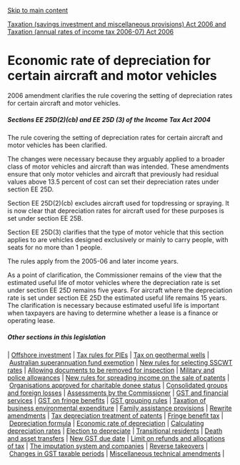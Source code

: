 [Skip to main content](#main-content-tt)

[Taxation (savings investment and miscellaneous provisions) Act 2006 and Taxation (annual rates of income tax 2006-07) Act 2006](/new-legislation/act-articles/taxation-savings-investment-and-miscellaneous-provisions-act-2006-and-taxation-annual-rates-of-incom "Taxation (savings investment and miscellaneous provisions) Act 2006 and Taxation (annual rates of income tax 2006-07) Act 2006")

Economic rate of depreciation for certain aircraft and motor vehicles
=====================================================================

2006 amendment clarifies the rule covering the setting of depreciation rates for certain aircraft and motor vehicles.

##### Sections EE 25D(2)(cb) and EE 25D (3) of the Income Tax Act 2004

The rule covering the setting of depreciation rates for certain aircraft and motor vehicles has been clarified.

The changes were necessary because they arguably applied to a broader class of motor vehicles and aircraft than was intended. These amendments ensure that only motor vehicles and aircraft that previously had residual values above 13.5 percent of cost can set their depreciation rates under section EE 25D.

Section EE 25D(2)(cb) excludes aircraft used for topdressing or spraying. It is now clear that depreciation rates for aircraft used for these purposes is set under section EE 25B.

Section EE 25D(3) clarifies that the type of motor vehicle that this section applies to are vehicles designed exclusively or mainly to carry people, with seats for no more than 1 people.

The rules apply from the 2005-06 and later income years.

As a point of clarification, the Commissioner remains of the view that the estimated useful life of motor vehicles where the depreciation rate is set under section EE 25D remains five years. For aircraft where the depreciation rate is set under section EE 25D the estimated useful life remains 15 years. The clarification is necessary because estimated useful life is important when taxpayers are having to determine whether a lease is a finance or operating lease.

##### Other sections in this legislation

| [Offshore investment](/new-legislation/act-articles/taxation-savings-investment-and-miscellaneous-provisions-act-2006-and-taxation-annual-rates-of-incom/new-tax-rules-for-offshore-portfolio-investment-in-shares)
 | [Tax rules for PIEs](/new-legislation/act-articles/taxation-savings-investment-and-miscellaneous-provisions-act-2006-and-taxation-annual-rates-of-incom/tax-rules-for-portfolio-investment-entities)
 | [Tax on geothermal wells](/new-legislation/act-articles/taxation-savings-investment-and-miscellaneous-provisions-act-2006-and-taxation-annual-rates-of-incom/new-rules-for-the-tax-treatment-of-expenditure-on-geothermal-wells)
 | [Australian superannuation fund exemption](/new-legislation/act-articles/taxation-savings-investment-and-miscellaneous-provisions-act-2006-and-taxation-annual-rates-of-incom/australian-superannuation-fund-exemption)
 | [New rules for selecting SSCWT rates](/new-legislation/act-articles/taxation-savings-investment-and-miscellaneous-provisions-act-2006-and-taxation-annual-rates-of-incom/new-rules-for-selecting-sscwt-rates)
 | [Allowing documents to be removed for inspection](/new-legislation/act-articles/taxation-savings-investment-and-miscellaneous-provisions-act-2006-and-taxation-annual-rates-of-incom/allowing-documents-to-be-removed-for-inspection)
 | [Military and police allowances](/new-legislation/act-articles/taxation-savings-investment-and-miscellaneous-provisions-act-2006-and-taxation-annual-rates-of-incom/exemption-for-allowances-paid-to-military-and-police-personnel-serving-in-operational-areas)
 | [New rules for spreading income on the sale of patents](/new-legislation/act-articles/taxation-savings-investment-and-miscellaneous-provisions-act-2006-and-taxation-annual-rates-of-incom/new-rules-for-spreading-income-on-the-sale-of-patents)
 | [Organisations approved for charitable donee status](/new-legislation/act-articles/taxation-savings-investment-and-miscellaneous-provisions-act-2006-and-taxation-annual-rates-of-incom/organisations-approved-for-charitable-donee-status)
 | [Consolidated groups and foreign losses](/new-legislation/act-articles/taxation-savings-investment-and-miscellaneous-provisions-act-2006-and-taxation-annual-rates-of-incom/consolidated-groups-and-foreign-losses)
 | [Assessments by the Commissioner](/new-legislation/act-articles/taxation-savings-investment-and-miscellaneous-provisions-act-2006-and-taxation-annual-rates-of-incom/assessments-by-the-commissioner)
 | [GST and financial services](/new-legislation/act-articles/taxation-savings-investment-and-miscellaneous-provisions-act-2006-and-taxation-annual-rates-of-incom/gst-and-financial-services)
 | [GST on fringe benefits](/new-legislation/act-articles/taxation-savings-investment-and-miscellaneous-provisions-act-2006-and-taxation-annual-rates-of-incom/gst-on-fringe-benefits)
 | [GST grouping rules](/new-legislation/act-articles/taxation-savings-investment-and-miscellaneous-provisions-act-2006-and-taxation-annual-rates-of-incom/gst-grouping-rules)
 | [Taxation of business environmental expenditure](/new-legislation/act-articles/taxation-savings-investment-and-miscellaneous-provisions-act-2006-and-taxation-annual-rates-of-incom/taxation-of-business-environmental-expenditure)
 | [Family assistance provisions](/new-legislation/act-articles/taxation-savings-investment-and-miscellaneous-provisions-act-2006-and-taxation-annual-rates-of-incom/family-assistance-provisions)
 | [Rewrite amendments](/new-legislation/act-articles/taxation-savings-investment-and-miscellaneous-provisions-act-2006-and-taxation-annual-rates-of-incom/rewrite-amendments)
 | [Tax depreciation treatment of patents](/new-legislation/act-articles/taxation-savings-investment-and-miscellaneous-provisions-act-2006-and-taxation-annual-rates-of-incom/tax-depreciation-treatment-of-patents)
 | [Fringe benefit tax](/new-legislation/act-articles/taxation-savings-investment-and-miscellaneous-provisions-act-2006-and-taxation-annual-rates-of-incom/fringe-benefit-tax)
 | [Depreciation formula](/new-legislation/act-articles/taxation-savings-investment-and-miscellaneous-provisions-act-2006-and-taxation-annual-rates-of-incom/depreciation-formula-apportionment-of-business-and-private-use)
 | [Economic rate of depreciation](/new-legislation/act-articles/taxation-savings-investment-and-miscellaneous-provisions-act-2006-and-taxation-annual-rates-of-incom/economic-rate-of-depreciation-for-certain-aircraft-and-motor-vehicles)
 | [Calculating depreciation rates](/new-legislation/act-articles/taxation-savings-investment-and-miscellaneous-provisions-act-2006-and-taxation-annual-rates-of-incom/calculating-depreciation-rates-for-assets-with-high-residual-values)
 | [Election to depreciate](/new-legislation/act-articles/taxation-savings-investment-and-miscellaneous-provisions-act-2006-and-taxation-annual-rates-of-incom/election-to-depreciate-plant-and-equipment-at-old-rates)
 | [Transitional residents](/new-legislation/act-articles/taxation-savings-investment-and-miscellaneous-provisions-act-2006-and-taxation-annual-rates-of-incom/temporary-exemption-for-transitional-residents)
 | [Death and asset transfers](/new-legislation/act-articles/taxation-savings-investment-and-miscellaneous-provisions-act-2006-and-taxation-annual-rates-of-incom/death-and-asset-transfers)
 | [New GST due date](/new-legislation/act-articles/taxation-savings-investment-and-miscellaneous-provisions-act-2006-and-taxation-annual-rates-of-incom/new-gst-due-date-for-march-taxable-periods)
 | [Limit on refunds and allocations of tax](/new-legislation/act-articles/taxation-savings-investment-and-miscellaneous-provisions-act-2006-and-taxation-annual-rates-of-incom/limit-on-refunds-and-allocations-of-tax)
 | [The imputation system and companies](/new-legislation/act-articles/taxation-savings-investment-and-miscellaneous-provisions-act-2006-and-taxation-annual-rates-of-incom/the-imputation-rules-have-been-amended-to-extend-the-circumstances-when-tax-overpaid-before-a-breach)
 | [Reverse takeovers](/new-legislation/act-articles/taxation-savings-investment-and-miscellaneous-provisions-act-2006-and-taxation-annual-rates-of-incom/reverse-takeovers)
 | [Changes in GST taxable periods](/new-legislation/act-articles/taxation-savings-investment-and-miscellaneous-provisions-act-2006-and-taxation-annual-rates-of-incom/changes-in-gst-taxable-periods)
 | [Miscellaneous technical amendments](/new-legislation/act-articles/taxation-savings-investment-and-miscellaneous-provisions-act-2006-and-taxation-annual-rates-of-incom/miscellaneous-technical-amendments)
 |